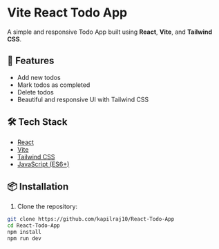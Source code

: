 # Vite React Todo App

A simple and responsive Todo App built using **React**, **Vite**, and **Tailwind CSS**.

## 🚀 Features

- Add new todos
- Mark todos as completed
- Delete todos
- Beautiful and responsive UI with Tailwind CSS

## 🛠️ Tech Stack

- [React](https://reactjs.org/)
- [Vite](https://vitejs.dev/)
- [Tailwind CSS](https://tailwindcss.com/)
- [JavaScript (ES6+)](https://developer.mozilla.org/en-US/docs/Web/JavaScript)

## 📦 Installation

1. Clone the repository:

```bash
git clone https://github.com/kapilraj10/React-Todo-App
cd React-Todo-App
npm install
npm run dev
